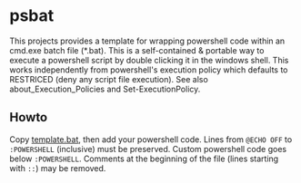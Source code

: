 # psbat
This projects provides a template for wrapping powershell code within an cmd.exe batch file (*.bat). This is a self-contained & portable way to execute a powershell script by double clicking it in the windows shell. This works independently from powershell's execution policy which defaults to RESTRICED (deny any script file execution). See also about_Execution_Policies and Set-ExecutionPolicy.

## Howto
Copy [template.bat](template.bat), then add your powershell code. Lines from `@ECHO OFF` to `:POWERSHELL` (inclusive) must be preserved. Custom powershell code goes below `:POWERSHELL`. Comments at the beginning of the file (lines starting with `::`) may be removed.

